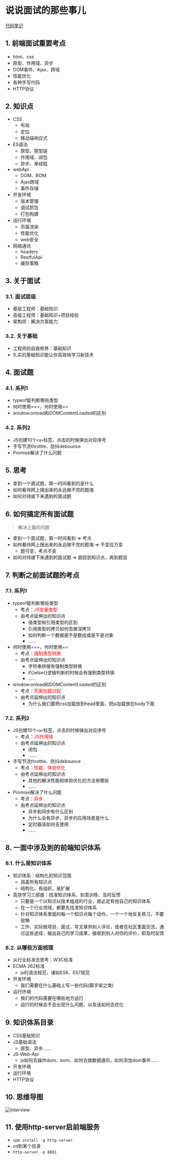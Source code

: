 # 说说面试的那些事儿

[代码笔记](https://zmx2321.github.io/blog_code/interview/interview-one-side)

## 1. 前端面试重要考点
- html、css
- 原型、作用域、异步
- DOM事件、Ajax、跨域
- 性能优化
- 各种手写代码
- HTTP协议

## 2. 知识点
- CSS
  - 布局
  - 定位
  - 移动端响应式
- ES语法
  - 原型、原型链
  - 作用域、闭包
  - 异步、单线程
- webApi
  - DOM、BOM
  - Ajax跨域
  - 事件存储
- 开发环境
  - 版本管理
  - 调试抓包
  - 打包构建
- 运行环境
  - 页面渲染
  - 性能优化
  - web安全
- 网络通讯
  - headers
  - RestfulApi
  - 缓存策略

## 3. 关于面试
### 3.1. 面试层级
- 基层工程师：基础知识
- 高级工程师：基础知识+项目经验
- 架构师：解决方案能力
### 3.2. 关于基础
- 工程师的自我修养：基础知识
- 扎实的基础知识能让你高效地学习新技术

## 4. 面试题
### 4.1. 系列1
- typeof能判断哪些类型
- 何时使用===，何时使用==
- window.onload和DOMContentLoaded的区别

### 4.2. 系列2
- JS创建10个`<a>`标签，点击的时候弹出对应序号
- 手写节流throttle、防抖debounce
- Promise解决了什么问题

## 5. 思考
- 拿到一个面试题，第一时间看到的是什么
- 如何看待网上搜出来的永远做不完的题海
- 如何对待接下来遇到的面试题

## 6. 如何搞定所有面试题
> 解决上面的问题
- 拿到一个面试题，第一时间看到 => 考点
- 如何看待网上搜出来的永远做不完的题海 => 不变应万变
  - 题可变，考点不变
- 如何对待接下来遇到的面试题 => 题目到知识点，再到题目

## 7. 判断之前面试题的考点
### 7.1. 系列1
- typeof能判断哪些类型
  - 考点：<font color=#f00>JS变量类型</font>
  - 由考点延伸出的知识点
    - 值类型和引用类型的区别
    - 引用类型的拷贝如何去做深拷贝
    - 如何判断一个数据是不是数组或是不是对象
    - ......
- 何时使用===，何时使用==
  - 考点：<font color=#f00>强制类型转换</font>
  - 由考点延伸出的知识点
    - 字符串拼接有强制类型转换
    - if{}else{}逻辑判断的时候会有强制类型转换
    - ......
- window.onload和DOMContentLoaded的区别
  - 考点：<font color=#f00>页面加载过程</font>
  - 由考点延伸出的知识点
    - 为什么我们要把css加载放到head里面，把js加载放在body下面

### 7.2. 系列2
- JS创建10个`<a>`标签，点击的时候弹出对应序号
  - 考点：<font color=#f00>JS作用域</font>
  - 由考点延伸出的知识点
    - 闭包
    - ......
- 手写节流throttle、防抖debounce
  - 考点：<font color=#f00>性能、体验优化</font>
  - 由考点延伸出的知识点
    - 其他的解决性能和体验优化的方法有哪些
    - ......
- Promise解决了什么问题
  - 考点：<font color=#f00>异步</font>
  - 由考点延伸出的知识点
    - 异步和同步有什么区别
    - 为什么会有异步，异步的应用场景是什么
    - 定时器该如何去使用
    - ......

## 8. 一面中涉及到的前端知识体系
### 8.1. 什么是知识体系
- 知识体系：结构化的知识范围
  - 涵盖所有知识点
  - 结构化、有组织、易扩展
- 高效学习三部曲：找准知识体系、刻意训练、及时反馈
  - 只要是一个以知识以技术组成的行业，就必定有他自己的知识体系
  - 在一个行业领域，都要先找准知识体系
  - 针对知识体系里面的每一个知识点每个动作，一个一个地反复练习，不要偷懒
  - 工作、实际做项目、面试、写文章供别人评论，或者在社区里面交流，通过这些途径，输出自己的学习成果，接收到别人对你的评价，即及时反馈

### 8.2. 从哪些方面梳理
- 从行业标准去思考：W3C标准
- ECMA 262标准
  - js的语法规范，诸如ES6、ES7规范
- 开发环境
  - 我们需要在什么基础上写一些代码(脚手架之类)
- 运行环境
  - 我们的代码需要在哪些地方运行
  - 运行的时候会不会出现什么问题，以及该如何去优化

## 9. 知识体系目录
- CSS基础知识
- JS基础语法
  - 原型、异步……
- JS-Web-Api
  - js如何去操作dom、bom、如何去做数据通讯，如何添加dom事件……
- 开发环境
- 运行环境
- HTTP协议

## 10. 思维导图
![interview](https://zmx2321.github.io/vite-blog/images/interview/foundation/interview.png)

## 11. 使用http-server启前端服务
- `npm install -g http-server`
- cd到某个目录
- `http-server -p 8881`